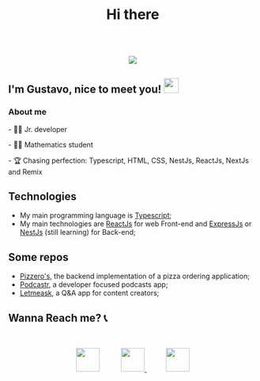 <h1 align="center">Hi there</h1>
<br/><br/>

<p align="center">
  <a href="https://github.com/anuraghazra/github-readme-stats">
    <img
      align="center"
      src="https://github-readme-stats.vercel.app/api/top-langs/?username=iugstav&layout=compact&langs_count=10&theme=dracula"
    />
  </a>
 </p>
 
  ## I'm Gustavo, nice to meet you! <img src="https://raw.githubusercontent.com/iampavangandhi/iampavangandhi/master/gifs/Hi.gif" width="30px"></h2>

### About me
<div style="display: inline_block">
  <p>- 👩‍💻 Jr. developer</p>
  <p>- 👨‍🎓 Mathematics student</p>
  <p>- 🏆 Chasing perfection: Typescript, HTML, CSS, NestJs, ReactJs, NextJs and Remix</p>
</div>

## Technologies
<ul>
  <li>My main programming language is <a href="https://www.typescriptlang.org">Typescript</a>;</li>
  <li>My main technologies are <a href="https://reactjs.org">ReactJs</a> for web Front-end and <a href="https://expressjs.com">ExpressJs</a> or <a href="https://nestjs.com">NestJs</a> (still learning) for Back-end;</li>
</ul>

## Some repos
<ul>
  <li><a href="https://github.com/iugstav/pizzaria-backend">Pizzero's</a>, the backend implementation of a pizza ordering application;</li>
  <li><a href="https://github.com/iugstav/Podcastr">Podcastr</a>, a developer focused podcasts app;</li>
  <li><a href="https://github.com/iugstav/letmeask-nlw">Letmeask</a>, a Q&A app for content creators;</li>
</ul>

## Wanna Reach me? 📞
<br/>
<p align="center">
  <a src="https://github.com/iugstav">
    <img height="48" src= "https://img.shields.io/badge/github-%23100000.svg?&style=for-the-badge&logo=github&logoColor=white&link=mailto:https://github.com/iugstav"/>
  </a>
      &nbsp;&nbsp;&nbsp;&nbsp;&nbsp;&nbsp;&nbsp;&nbsp;&nbsp;
  <a href="mailto:soaresgu2710@gmail.com">
    <img height="48" src="https://img.shields.io/badge/gmail-D14836?&style=for-the-badge&logo=gmail&logoColor=white&link=mailto:soaresgu2710@gmail.com" />
  </a>
   &nbsp;&nbsp;&nbsp;&nbsp;&nbsp;&nbsp;&nbsp;&nbsp;&nbsp;
  <a href="https://discord.com/channels/@me">
    <img height="48" src="https://img.shields.io/badge/discord-7289DA?&style=for-the-badge&logo=discord&logoColor=white&link=mailto:https://discordapp.com/users/338815498890510337/" />
  </a>
</p>
